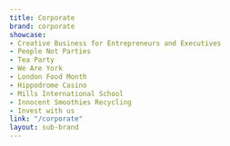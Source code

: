 ```yaml
---
title: Corporate
brand: corporate
showcase:
- Creative Business for Entrepreneurs and Executives
- People Not Parties
- Tea Party
- We Are York
- London Food Month
- Hippodrome Casino
- Mills International School
- Innocent Smoothies Recycling
- Invest with us
link: "/corporate"
layout: sub-brand
---
```


